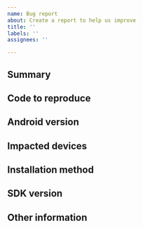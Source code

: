 ```yaml
---
name: Bug report
about: Create a report to help us improve
title: ''
labels: ''
assignees: ''

---
```


<!--
Please only file issues here that you believe represent actual bugs or feature requests for the form validation library.

To make it easier to diagnose your issue, please fill out the following:
-->

## Summary
<!-- A simple summary of the problems you're having. -->

## Code to reproduce
<!-- If possible, please include a brief piece of code (or ideally, a link to an example project) demonstrating the problem you're having. -->

## Android version
<!-- What version of Android are you observing the problem on? -->

## Impacted devices
<!-- Are there specific devices that you are observing the problem on? -->

## Installation method
<!-- How did you install our library? -->

## SDK version
<!--
What version of our SDK are you using? You can find this by looking at the `dependencies` section of your project's `build.gradle` file.
 -->

## Other information
<!-- Anything else you can include that'll make it easier for us to help you! -->
